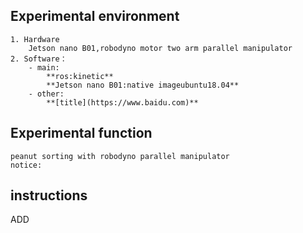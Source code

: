 ## Experimental environment

    1. Hardware
        Jetson nano B01,robodyno motor two arm parallel manipulator
    2. Software：
        - main:
            **ros:kinetic**
            **Jetson nano B01:native imageubuntu18.04**
        - other:
            **[title](https://www.baidu.com)**

## Experimental function
    peanut sorting with robodyno parallel manipulator
    notice:

## instructions

ADD
